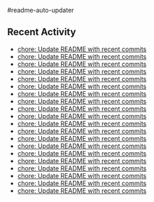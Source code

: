 #readme-auto-updater

## Recent Activity
<!-- LATEST_COMMITS:START -->
- [chore: Update README with recent commits](https://github.com/NEO1717/readme-auto-updater/commit/e9306424baf646431aa5b224c6fad3875876460d)
- [chore: Update README with recent commits](https://github.com/NEO1717/readme-auto-updater/commit/adda5a3a73ae26c0bf03f9110e48558c778bc648)
- [chore: Update README with recent commits](https://github.com/NEO1717/readme-auto-updater/commit/84a6f51b147c719a6d2105102503d3898cd64bfa)
- [chore: Update README with recent commits](https://github.com/NEO1717/readme-auto-updater/commit/93171bcb505439a31fe945abde84212db69a1b9e)
- [chore: Update README with recent commits](https://github.com/NEO1717/readme-auto-updater/commit/401585f0a64c94a8c1f39d1e0fa5413afd0762b7)
- [chore: Update README with recent commits](https://github.com/NEO1717/readme-auto-updater/commit/c13a0259859c1b74bc2854623352e85795baff21)
- [chore: Update README with recent commits](https://github.com/NEO1717/readme-auto-updater/commit/bfadf385566ba8e42a3c2328b8618987e215574c)
- [chore: Update README with recent commits](https://github.com/NEO1717/readme-auto-updater/commit/37b9bee53bcaa56eea36e1b2646d723c7ac81a98)
- [chore: Update README with recent commits](https://github.com/NEO1717/readme-auto-updater/commit/1f16bcb8d5c429fe5a177430bd1d9deb3d90cac6)
- [chore: Update README with recent commits](https://github.com/NEO1717/readme-auto-updater/commit/a3cac2ddf42a1059c680699157b789b3af2c8b9d)
- [chore: Update README with recent commits](https://github.com/NEO1717/readme-auto-updater/commit/df2f84d0a15e85d4f40e0eb82aadbe266fe7cd9b)
- [chore: Update README with recent commits](https://github.com/NEO1717/readme-auto-updater/commit/1851f3e9b25f0d8344f73847eef5caf4f8f56702)
- [chore: Update README with recent commits](https://github.com/NEO1717/readme-auto-updater/commit/b2fed3c724fd253c8c7262a31bac1fe800569445)
- [chore: Update README with recent commits](https://github.com/NEO1717/readme-auto-updater/commit/2376f0e6eafd57000b9abe386ff6b4b1bcf2c742)
- [chore: Update README with recent commits](https://github.com/NEO1717/readme-auto-updater/commit/fdcbd3569c64dae4642171c1d638233acd5b1cd7)
- [chore: Update README with recent commits](https://github.com/NEO1717/readme-auto-updater/commit/af2e9946e8144f55c00bc260b1dc2abd795ab2d7)
- [chore: Update README with recent commits](https://github.com/NEO1717/readme-auto-updater/commit/236d04b4babc23b48b56cf1ebea3e6ae86f8e5aa)
- [chore: Update README with recent commits](https://github.com/NEO1717/readme-auto-updater/commit/3f76b55fbcdc6520d57ef009308691f8200efbdf)
- [chore: Update README with recent commits](https://github.com/NEO1717/readme-auto-updater/commit/a6bf317ab8be0864de3b5239df223f8d4cf7d469)
- [chore: Update README with recent commits](https://github.com/NEO1717/readme-auto-updater/commit/4a98f64b4a0fc9d9612f88a95933367c6224ad47)
<!-- LATEST_COMMITS:END -->

